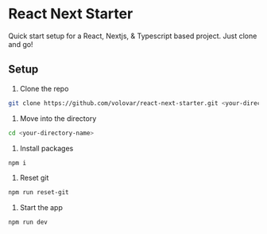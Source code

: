 # React Next Starter

Quick start setup for a React, Nextjs, & Typescript based project. Just clone and go!

## Setup

1. Clone the repo
```bash
git clone https://github.com/volovar/react-next-starter.git <your-directory-name>
```

1. Move into the directory
```bash
cd <your-directory-name>
```

1. Install packages
```bash
npm i
```

1. Reset git
```bash
npm run reset-git
```

1. Start the app
```bash
npm run dev
```